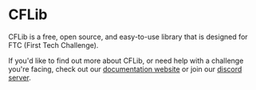 # CFLib
CFLib is a free, open source, and easy-to-use library that is designed for FTC (First Tech Challenge). 

If you'd like to find out more about CFLib, or need help with a challenge you're facing, check out our [documentation website](https://docs.atomicrobotics3805.org)
or join our [discord server](https://discord.gg/PjP9Ze6fkX).
